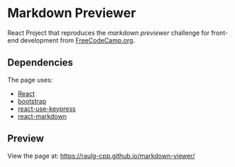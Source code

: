 # Markdown Previewer
React Project that reproduces the _markdown previewer_ challenge for front-end development from [FreeCodeCamp.org](https://www.freecodecamp.org/learn/front-end-development-libraries/front-end-development-libraries-projects/build-a-markdown-previewer). 

## Dependencies
The page uses: 

- [React](https://react.dev/)
- [bootstrap](https://getbootstrap.com/docs/5.2/getting-started/download/)
- [react-use-keypress](https://www.npmjs.com/package/react-use-keypress)
- [react-markdown](https://www.npmjs.com/package/react-markdown)

## Preview
View the page at: https://raulg-cpp.github.io/markdown-viewer/
